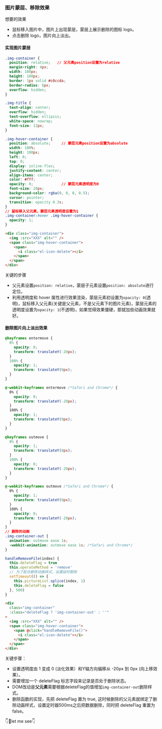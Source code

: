 ### 图片蒙层、移除效果
想要的效果
- 鼠标移入图片中，图片上出现蒙层，蒙层上展示删除的图标 logo。
- 点击删除 logo，图片向上淡出。

#### 实现图片蒙层
```css
.img-container {
  position: relative;   // 父元素position设置为relative
  margin-right: 4px;
  width: 100px;
  height: 100px;
  border: 1px solid #c0ccda;
  border-radius: 6px;
  overflow: hidden;
}

.img-title {
  text-align: center;
  overflow: hidden;
  text-overflow: ellipsis;
  white-space: nowrap;
  font-size: 12px;
}

.img-hover-container {
  position: absolute;     // 蒙层元素position设置为absolute
  width: 100%;
  height: 100px;
  left: 0;
  top: 0;
  display: inline-flex;
  justify-content: center;
  align-items: center;
  color: #fff;
  opacity: 0;             // 蒙层元素透明度为0
  font-size: 20px;
  background-color: rgba(0, 0, 0, 0.5);
  cursor: pointer;
  transition: opacity 0.3s;
}
// 鼠标移入父元素，蒙层元素透明度设置为1
.img-container:hover .img-hover-container {
  opacity: 1;
}

```
```html
<div class="img-container">
  <img :src="XXX" alt="" />
  <span class="img-hover-container">
    <span>
      <i class="el-icon-delete"></i>
    </span>
  </span>
</div>
```
关键的步骤
- 父元素设置`position: relative`，蒙层子元素设置`position: absolute`进行定位。
- 利用透明度和 hover 属性进行效果渲染，蒙层元素初设置为`opacity: 0`(透明)，鼠标移入父元素(关键是父元素，不是父元素下的图片元素)，蒙层元素的透明度设置为`opacity: 1`(不透明)，如果觉得效果僵硬，那就加些动画效果就好。

#### 删除图片向上淡出效果
```css
@keyframes entermove {
  0% {
    opacity: 0;
    transform: translateY(-20px);
  }
  100% {
    opacity: 1;
    transform: translateY(0px);
  }
}

@-webkit-keyframes entermove /*Safari and Chrome*/ {
  0% {
    opacity: 0;
    transform: translateY(-20px);
  }
  100% {
    opacity: 1;
    transform: translateY(0px);
  }
}

@keyframes outmove {
  0% {
    opacity: 1;
    transform: translateY(0px);
  }
  100% {
    opacity: 0;
    transform: translateY(-20px);
  }
}

@-webkit-keyframes outmove /*Safari and Chrome*/ {
  0% {
    opacity: 1;
    transform: translateY(0px);
  }
  100% {
    opacity: 0;
    transform: translateY(-20px);
  }
}
// 删除的动画
.img-container-out {
  animation: outmove ease 1s;
  -webkit-animation: outmove ease 1s; /*Safari and Chrome*/
}
```

```js
handleRemoveFile(index) {
  this.deleteFlag = true
  this.operateMethod = 'remove'
  // 为了配合删除动画样式，设置延时删除
  setTimeout(() => {
    this.pictureList.splice(index, 1)
    this.deleteFlag = false
  }, 500)
}

```
```html
<div
  class="img-container"
  :class="deleteFlag ? 'img-container-out' : ''"
>
  <img :src="XXX" alt="" />
  <span class="img-hover-container">
    <span @click="handleRemoveFile()">
      <i class="el-icon-delete"></i>
    </span>
  </span>
</div>
```
关键步骤：
- 设置透明度由 1 变成 0 (淡化效果）和Y轴方向偏移从 -20px 到 0px (向上移效果）。
- 需要增加一个 deleteFlag 标志字段来记录是否处于删除状态。
- DOM改动是<b>父元素</b>需要根据deleteFlag的值增加`img-container-out`删除样式。
- 删除函数的实现，先把 deleteFlag 置为 true, 这时候删除的父元素就绑定了删除动画样式，设置定时器500ms之后把数据删除，同时把 deleteFlag 重置为 false。


👇🌰let me see👇

<demo />
